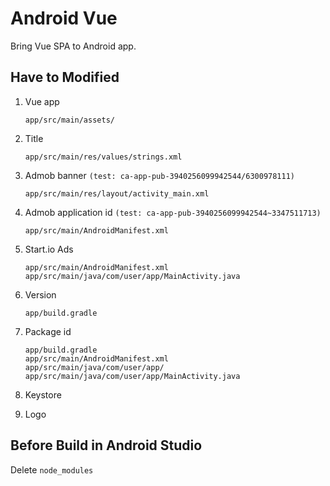 # Android Vue

Bring Vue SPA to Android app.

## Have to Modified

1. Vue app

	```
	app/src/main/assets/
	```
	
2. Title

	```
	app/src/main/res/values/strings.xml
	```
	
3. Admob banner `(test: ca-app-pub-3940256099942544/6300978111)`

	```
	app/src/main/res/layout/activity_main.xml
	```

4. Admob application id `(test: ca-app-pub-3940256099942544~3347511713)`

	```
	app/src/main/AndroidManifest.xml
	```

4. Start.io Ads

	```
	app/src/main/AndroidManifest.xml
	app/src/main/java/com/user/app/MainActivity.java
	```
	
5. Version

	```
	app/build.gradle
	```
	
6. Package id

	```
	app/build.gradle
	app/src/main/AndroidManifest.xml
	app/src/main/java/com/user/app/
	app/src/main/java/com/user/app/MainActivity.java
	```
	
7. Keystore
8. Logo

## Before Build in Android Studio

Delete `node_modules`
